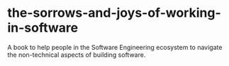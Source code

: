 # the-sorrows-and-joys-of-working-in-software
A book to help people in the Software Engineering ecosystem to navigate the non-technical aspects of building software.
